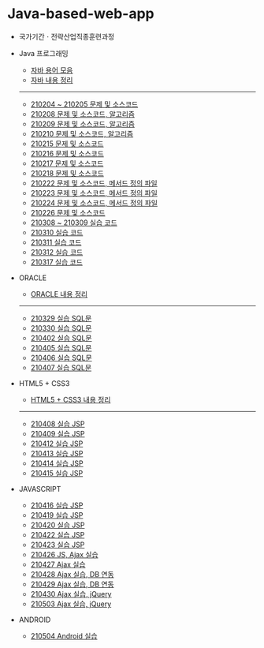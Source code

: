 # Java-based-web-app

* 국가기간ㆍ전략산업직종훈련과정

* Java 프로그래밍
  * [자바 용어 모음](https://github.com/JiYoung-Kwon/Java-based-web-app/tree/main/자바%20용어%20모음.md)
  * [자바 내용 정리](https://github.com/JiYoung-Kwon/Java-based-web-app/tree/main/자바%20내용%20정리.md)
  * ***
  * [210204 ~ 210205 문제 및 소스코드](https://github.com/JiYoung-Kwon/Java-based-web-app/tree/main/실습/210204-05)
  * [210208 문제 및 소스코드, 알고리즘](https://github.com/JiYoung-Kwon/Java-based-web-app/tree/main/실습/210208)
  * [210209 문제 및 소스코드, 알고리즘](https://github.com/JiYoung-Kwon/Java-based-web-app/tree/main/실습/210209)
  * [210210 문제 및 소스코드, 알고리즘](https://github.com/JiYoung-Kwon/Java-based-web-app/tree/main/실습/210210)
  * [210215 문제 및 소스코드](https://github.com/JiYoung-Kwon/Java-based-web-app/tree/main/실습/210215)
  * [210216 문제 및 소스코드](https://github.com/JiYoung-Kwon/Java-based-web-app/tree/main/실습/210216)
  * [210217 문제 및 소스코드](https://github.com/JiYoung-Kwon/Java-based-web-app/tree/main/실습/210217)
  * [210218 문제 및 소스코드](https://github.com/JiYoung-Kwon/Java-based-web-app/tree/main/실습/210218)
  * [210222 문제 및 소스코드, 메서드 정의 파일](https://github.com/JiYoung-Kwon/Java-based-web-app/tree/main/실습/210222)
  * [210223 문제 및 소스코드, 메서드 정의 파일](https://github.com/JiYoung-Kwon/Java-based-web-app/tree/main/실습/210223)
  * [210224 문제 및 소스코드, 메서드 정의 파일](https://github.com/JiYoung-Kwon/Java-based-web-app/tree/main/실습/210224)
  * [210226 문제 및 소스코드](https://github.com/JiYoung-Kwon/Java-based-web-app/tree/main/실습/210226)
  * [210308 ~ 210309 실습 코드](https://github.com/JiYoung-Kwon/Java-based-web-app/tree/main/실습/210308-09)
  * [210310 실습 코드](https://github.com/JiYoung-Kwon/Java-based-web-app/tree/main/실습/210310)
  * [210311 실습 코드](https://github.com/JiYoung-Kwon/Java-based-web-app/tree/main/실습/210311)
  * [210312 실습 코드](https://github.com/JiYoung-Kwon/Java-based-web-app/tree/main/실습/210312)
  * [210317 실습 코드](https://github.com/JiYoung-Kwon/Java-based-web-app/tree/main/실습/210317)

* ORACLE
  * [ORACLE 내용 정리](https://github.com/JiYoung-Kwon/Java-based-web-app/tree/main/Oracle%20내용%20정리.md)
  * ***
  * [210329 실습 SQL문](https://github.com/JiYoung-Kwon/Java-based-web-app/tree/main/실습/210329)
  * [210330 실습 SQL문](https://github.com/JiYoung-Kwon/Java-based-web-app/tree/main/실습/210330)
  * [210402 실습 SQL문](https://github.com/JiYoung-Kwon/Java-based-web-app/tree/main/실습/210402)
  * [210405 실습 SQL문](https://github.com/JiYoung-Kwon/Java-based-web-app/tree/main/실습/210405)
  * [210406 실습 SQL문](https://github.com/JiYoung-Kwon/Java-based-web-app/tree/main/실습/210406)
  * [210407 실습 SQL문](https://github.com/JiYoung-Kwon/Java-based-web-app/tree/main/실습/210407)

* HTML5 + CSS3
  * [HTML5 + CSS3 내용 정리](https://github.com/JiYoung-Kwon/Java-based-web-app/tree/main/HTML5%20%2B%20CSS3%20내용%20정리.md)
  * ***
  * [210408 실습 JSP](https://github.com/JiYoung-Kwon/Java-based-web-app/tree/main/실습/210408)
  * [210409 실습 JSP](https://github.com/JiYoung-Kwon/Java-based-web-app/tree/main/실습/210409)
  * [210412 실습 JSP](https://github.com/JiYoung-Kwon/Java-based-web-app/tree/main/실습/210412)
  * [210413 실습 JSP](https://github.com/JiYoung-Kwon/Java-based-web-app/tree/main/실습/210413)
  * [210414 실습 JSP](https://github.com/JiYoung-Kwon/Java-based-web-app/tree/main/실습/210414)
  * [210415 실습 JSP](https://github.com/JiYoung-Kwon/Java-based-web-app/tree/main/실습/210415)

* JAVASCRIPT
  * [210416 실습 JSP](https://github.com/JiYoung-Kwon/Java-based-web-app/tree/main/실습/210416)
  * [210419 실습 JSP](https://github.com/JiYoung-Kwon/Java-based-web-app/tree/main/실습/210419)
  * [210420 실습 JSP](https://github.com/JiYoung-Kwon/Java-based-web-app/tree/main/실습/210420)
  * [210422 실습 JSP](https://github.com/JiYoung-Kwon/Java-based-web-app/tree/main/실습/210422)
  * [210423 실습 JSP](https://github.com/JiYoung-Kwon/Java-based-web-app/tree/main/실습/210423)
  * [210426 JS, Ajax 실습](https://github.com/JiYoung-Kwon/Java-based-web-app/tree/main/실습/210426)
  * [210427 Ajax 실습](https://github.com/JiYoung-Kwon/Java-based-web-app/tree/main/실습/210427)
  * [210428 Ajax 실습, DB 연동](https://github.com/JiYoung-Kwon/Java-based-web-app/tree/main/실습/210428)
  * [210429 Ajax 실습, DB 연동](https://github.com/JiYoung-Kwon/Java-based-web-app/tree/main/실습/210429)
  * [210430 Ajax 실습, jQuery](https://github.com/JiYoung-Kwon/Java-based-web-app/tree/main/실습/210430)
  * [210503 Ajax 실습, jQuery](https://github.com/JiYoung-Kwon/Java-based-web-app/tree/main/실습/210503)

* ANDROID
  * [210504 Android 실습](https://github.com/JiYoung-Kwon/Java-based-web-app/tree/main/실습/210504)
